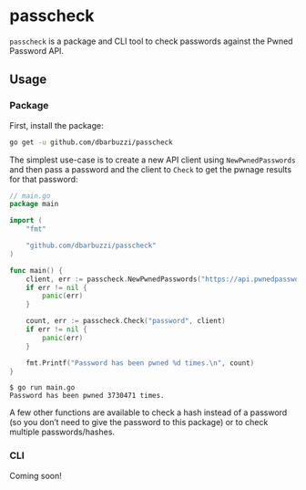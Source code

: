 # passcheck

`passcheck` is a package and CLI tool to check passwords against the Pwned Password API.

## Usage

### Package

First, install the package:

```sh
go get -u github.com/dbarbuzzi/passcheck
```

The simplest use-case is to create a new API client using `NewPwnedPasswords` and then pass a password and the client to `Check` to get the pwnage results for that password:

```go
// main.go
package main

import (
	"fmt"

	"github.com/dbarbuzzi/passcheck"
)

func main() {
	client, err := passcheck.NewPwnedPasswords("https://api.pwnedpasswords.com")
	if err != nil {
		panic(err)
	}

	count, err := passcheck.Check("password", client)
	if err != nil {
		panic(err)
	}

	fmt.Printf("Password has been pwned %d times.\n", count)
}
```

```
$ go run main.go
Password has been pwned 3730471 times.
```

A few other functions are available to check a hash instead of a password (so you don’t need to give the password to this package) or to check multiple passwords/hashes.

### CLI

Coming soon!
